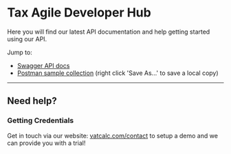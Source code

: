 # Tax Agile Developer Hub
Here you will find our latest API documentation and help getting started using our API.

Jump to:

* [Swagger API docs](https://taxagile.github.io/developer-hub)
* [Postman sample collection](./Tax%20Agile%20-%20sample%20collection%20-%20v1.0.1.postman_collection.json) (right click 'Save As...' to save a local copy)

---
## Need help?

### Getting Credentials
Get in touch via our website: [vatcalc.com/contact](https://www.vatcalc.com/contact/) to setup a demo and we can provide you with a trial!

